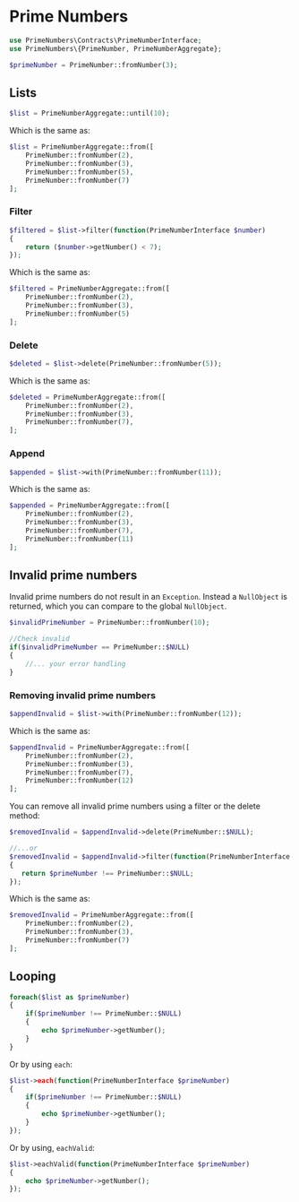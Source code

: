 # Prime Numbers

~~~php
use PrimeNumbers\Contracts\PrimeNumberInterface;
use PrimeNumbers\{PrimeNumber, PrimeNumberAggregate};

$primeNumber = PrimeNumber::fromNumber(3);
~~~

## Lists

~~~php
$list = PrimeNumberAggregate::until(10);
~~~ 

Which is the same as:

~~~php
$list = PrimeNumberAggregate::from([
    PrimeNumber::fromNumber(2),
    PrimeNumber::fromNumber(3),
    PrimeNumber::fromNumber(5),
    PrimeNumber::fromNumber(7)
];
~~~

### Filter  

~~~php 
$filtered = $list->filter(function(PrimeNumberInterface $number)
{
    return ($number->getNumber() < 7);
}); 
~~~

Which is the same as:

~~~php
$filtered = PrimeNumberAggregate::from([
    PrimeNumber::fromNumber(2),
    PrimeNumber::fromNumber(3),
    PrimeNumber::fromNumber(5)
];
~~~

### Delete

~~~php
$deleted = $list->delete(PrimeNumber::fromNumber(5)); 
~~~

Which is the same as:

~~~php
$deleted = PrimeNumberAggregate::from([
    PrimeNumber::fromNumber(2),
    PrimeNumber::fromNumber(3),
    PrimeNumber::fromNumber(7),
];
~~~

### Append 

~~~php
$appended = $list->with(PrimeNumber::fromNumber(11)); 
~~~

Which is the same as:

~~~php
$appended = PrimeNumberAggregate::from([
    PrimeNumber::fromNumber(2),
    PrimeNumber::fromNumber(3),
    PrimeNumber::fromNumber(7),
    PrimeNumber::fromNumber(11)
];
~~~

## Invalid prime numbers

Invalid prime numbers do not result in an `Exception`. Instead 
a `NullObject` is returned, which you can compare to the global `NullObject`. 

~~~php
$invalidPrimeNumber = PrimeNumber::fromNumber(10);

//Check invalid
if($invalidPrimeNumber == PrimeNumber::$NULL)
{
    //... your error handling
}
~~~

### Removing invalid prime numbers 

~~~php
$appendInvalid = $list->with(PrimeNumber::fromNumber(12));
~~~

Which is the same as:

~~~php
$appendInvalid = PrimeNumberAggregate::from([
    PrimeNumber::fromNumber(2),
    PrimeNumber::fromNumber(3),
    PrimeNumber::fromNumber(7),
    PrimeNumber::fromNumber(12)
];
~~~

You can remove all invalid prime numbers using a filter or the delete method:

~~~php
$removedInvalid = $appendInvalid->delete(PrimeNumber::$NULL); 

//...or
$removedInvalid = $appendInvalid->filter(function(PrimeNumberInterface $primeNumber)
{
   return $primeNumber !== PrimeNumber::$NULL;
});
~~~

Which is the same as:

~~~php
$removedInvalid = PrimeNumberAggregate::from([
    PrimeNumber::fromNumber(2),
    PrimeNumber::fromNumber(3),
    PrimeNumber::fromNumber(7)
];
~~~

## Looping 

~~~php
foreach($list as $primeNumber)
{
    if($primeNumber !== PrimeNumber::$NULL)
    {
        echo $primeNumber->getNumber();
    }
}
~~~

Or by using `each`: 

~~~php
$list->each(function(PrimeNumberInterface $primeNumber)
{
    if($primeNumber !== PrimeNumber::$NULL)
    {
        echo $primeNumber->getNumber();
    }
});
~~~

Or by using, `eachValid`: 

~~~php
$list->eachValid(function(PrimeNumberInterface $primeNumber)
{
    echo $primeNumber->getNumber();
});
~~~
